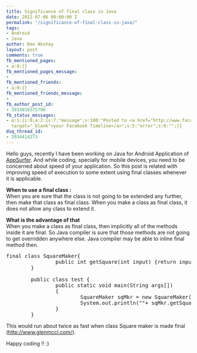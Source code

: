 ```yaml
---
title: Significance of final class in Java
date: 2012-07-06 00:00:00 Z
permalink: "/significance-of-final-class-in-java/"
tags:
- Android
- Java
author: Deo Akshay
layout: post
comments: true
fb_mentioned_pages:
- a:0:{}
fb_mentioned_pages_message:
- 
fb_mentioned_friends:
- a:0:{}
fb_mentioned_friends_message:
- 
fb_author_post_id:
- 3933018375796
fb_status_messages:
- a:1:{i:0;a:2:{s:7:"message";s:100:"Posted to <a href="http://www.facebook.com/3933018375796"
  target="_blank">your Facebook Timeline</a>";s:5:"error";s:0:"";}}
dsq_thread_id:
- 2034414273
---
```


Hello guys, recently I have been working on Java for Android Application of <a href="http://appsurfer.com" target="_blank">AppSurfer</a>. And while coding, specially for mobile devices, you need to be concerned about speed of your application. So this post is related with improving speed of execution to some extent using final classes whenever it is applicable.

**When to use a final class :**  
When you are sure that the class is not going to be extended any further, then make that class as final class. When you make a class as final class, it does not allow any class to extend it.

**What is the advantage of that**  
When you make a class as final class, then implicitly all of the methods inside it are final. So Java compiler is sure that those methods are not going to get overridden anywhere else. Java compiler may be able to inline final method then.

<pre>final class SquareMaker{
                public int getSquare(int input) {return input*input;}
        }

        public class test {
                public static void main(String args[])
                {
                        SquareMaker sqMkr = new SquareMaker();
                        System.out.println(""+ sqMkr.getSquare(10));
                }
        }
</pre>

This would run about twice as fast when class Square maker is made final (http://www.glenmccl.com/).

Happy coding !! :)
